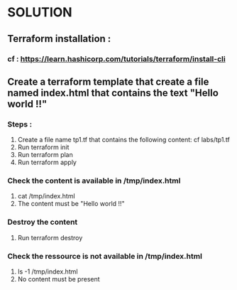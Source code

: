 # SOLUTION 
## Terraform installation :
### cf : https://learn.hashicorp.com/tutorials/terraform/install-cli

## Create a terraform template that create a file named index.html that contains the text "Hello world !!"
### Steps : 
1. Create a file name tp1.tf that contains the following content: cf labs/tp1.tf
2. Run terraform init
3. Run terraform plan
4. Run terraform apply

### Check the content is available in /tmp/index.html
1. cat /tmp/index.html
2. The content must be "Hello world !!"

### Destroy the content
1. Run terraform destroy

### Check the ressource is not available in /tmp/index.html
1. ls -1 /tmp/index.html
2. No content must be present